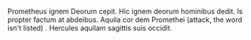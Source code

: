 Prometheus ignem Deorum cepit.
Hic ignem deorum hominibus dedit.
Is propter factum at abdeibus. 
Aquila cor dem Promethei (attack, the word isn't listed) .
Hercules aquilam sagittis suis occidit.

